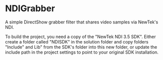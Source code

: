 # NDIGrabber
A simple DirectShow grabber filter that shares video samples via NewTek's NDI.

To build the project, you need a copy of the "NewTek NDI 3.5 SDK". Either create a folder called "NDISDK" in the solution folder and copy folders "Include" and Lib" from the SDK's folder into this new folder, or update the include path in the project settings to point to your original SDK installation.
